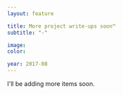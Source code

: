 ```yaml
---
layout: feature

title: More project write-ups soon™
subtitle: "-"

image:
color: 

year: 2017-08
---
```


<p class="lead">I'll be adding more items soon. </p>
